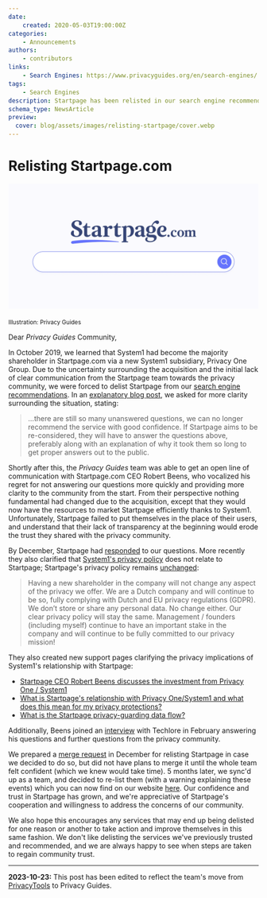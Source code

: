 ```yaml
---
date:
    created: 2020-05-03T19:00:00Z
categories:
    - Announcements
authors:
    - contributors
links:
    - Search Engines: https://www.privacyguides.org/en/search-engines/
tags:
    - Search Engines
description: Startpage has been relisted in our search engine recommendations following their open communications with the Privacy Guides community.
schema_type: NewsArticle
preview:
  cover: blog/assets/images/relisting-startpage/cover.webp
---
```

# Relisting Startpage.com

!["Relisting Startpage" cover image](../assets/images/relisting-startpage/cover.webp)

<small aria-hidden="true">Illustration: Privacy Guides</small>

Dear *Privacy Guides* Community,

In October 2019, we learned that System1 had become the majority shareholder in Startpage.com via a new System1 subsidiary, Privacy One Group. Due to the uncertainty surrounding the acquisition and the initial lack of clear communication from the Startpage team towards the privacy community, we were forced to delist Startpage from our [search engine recommendations](https://www.privacyguides.org/en/search-engines/).<!-- more --> In an [explanatory blog post](delisting-startpage.md), we asked for more clarity surrounding the situation, stating:

> ...there are still so many unanswered questions, we can no longer recommend the service with good confidence. If Startpage aims to be re-considered, they will have to answer the questions above, preferably along with an explanation of why it took them so long to get proper answers out to the public.

Shortly after this, the *Privacy Guides* team was able to get an open line of communication with Startpage.com CEO Robert Beens, who vocalized his regret for not answering our questions more quickly and providing more clarity to the community from the start. From their perspective nothing fundamental had changed due to the acquisition, except that they would now have the resources to market Startpage efficiently thanks to System1. Unfortunately, Startpage failed to put themselves in the place of their users, and understand that their lack of transparency at the beginning would erode the trust they shared with the privacy community.

By December, Startpage had [responded](https://code.privacyguides.dev/privacyguides/privacytools.io/issues/1562#issue-737) to our questions. More recently they also clarified that [System1's privacy policy](https://web.archive.org/web/20201110100140/https://system1.com/terms/privacy-policy) does not relate to Startpage; Startpage's privacy policy remains [unchanged](https://web.archive.org/web/20201110100140/https://www.startpage.com/en/privacy-policy/):

> Having a new shareholder in the company will not change any aspect of the privacy we offer. We are a Dutch company and will continue to be so, fully complying with Dutch and EU privacy regulations (GDPR). We don’t store or share any personal data. No change either. Our clear privacy policy will stay the same. Management / founders (including myself) continue to have an important stake in the company and will continue to be fully committed to our privacy mission!

They also created new support pages clarifying the privacy implications of System1's relationship with Startpage:

- [Startpage CEO Robert Beens discusses the investment from Privacy One / System1](https://web.archive.org/web/20201110100140/https://support.startpage.com/index.php?/Knowledgebase/Article/View/1277/0/startpage-ceo-robert-beens-discusses-the-investment-from-privacy-one--system1)
- [What is Startpage's relationship with Privacy One/System1 and what does this mean for my privacy protections?](https://web.archive.org/web/20201110100140/https://support.startpage.com/index.php?/Knowledgebase/Article/View/1275/0/what-is-startpages-relationship-with-privacy-onesystem1-and-what-does-this-mean-for-my-privacy-protections)
- [What is the Startpage privacy-guarding data flow?](https://web.archive.org/web/20201110100140/https://support.startpage.com/index.php?/Knowledgebase/Article/View/1276/0/what-is-the-startpage-privacy-guarding-data-flow)

Additionally, Beens joined an [interview](https://invidio.us/watch?v=h-3fW0w2ayg) with Techlore in February answering his questions and further questions from the privacy community.

We prepared a [merge request](https://code.privacyguides.dev/privacyguides/privacytools.io/pulls/1592) in December for relisting Startpage in case we decided to do so, but did not have plans to merge it until the whole team felt confident (which we knew would take time). 5 months later, we sync'd up as a team, and decided to re-list them (with a warning explaining these events) which you can now find on our website [here](https://web.archive.org/web/20201110100140/https://www.privacytools.io/providers/search-engines). Our confidence and trust in Startpage has grown, and we're appreciative of Startpage's cooperation and willingness to address the concerns of our community.

We also hope this encourages any services that may end up being delisted for one reason or another to take action and improve themselves in this same fashion. We don't like delisting the services we've previously trusted and recommended, and we are always happy to see when steps are taken to regain community trust.

---

**2023-10-23:** This post has been edited to reflect the team's move from [PrivacyTools](https://www.privacyguides.org/en/about/privacytools/) to Privacy Guides.
